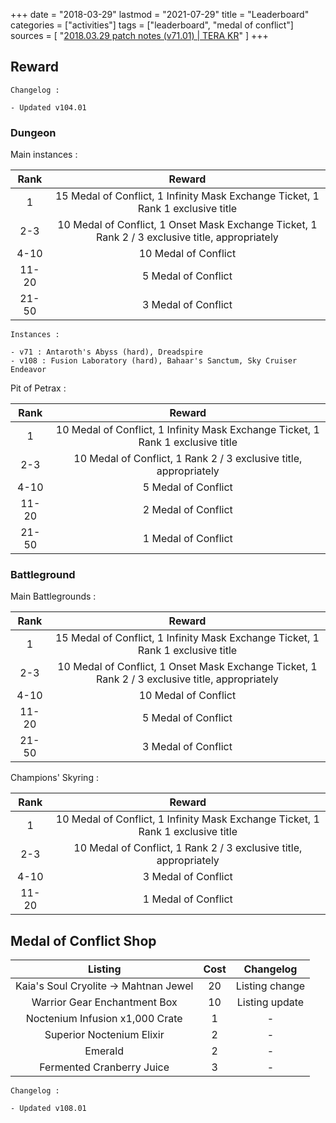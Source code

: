 +++
date = "2018-03-29"
lastmod = "2021-07-29"
title = "Leaderboard"
categories = ["activities"]
tags = ["leaderboard", "medal of conflict"]
sources = [
  "[2018.03.29 patch notes (v71.01) | TERA KR](/en/patch/2018/v71-01)"
]
+++

## Reward

```
Changelog :

- Updated v104.01
```

### Dungeon

Main instances :

| Rank | Reward |
| :-: | :-: |
| 1 | 15 Medal of Conflict, 1 Infinity Mask Exchange Ticket, 1 Rank 1 exclusive title |
| 2-3 | 10 Medal of Conflict, 1 Onset Mask Exchange Ticket, 1 Rank 2 / 3 exclusive title, appropriately |
| 4-10 | 10 Medal of Conflict |
| 11-20 | 5 Medal of Conflict |
| 21-50 | 3 Medal of Conflict |

```
Instances :

- v71 : Antaroth's Abyss (hard), Dreadspire
- v108 : Fusion Laboratory (hard), Bahaar's Sanctum, Sky Cruiser Endeavor
```

Pit of Petrax :

| Rank | Reward |
| :-: | :-: |
| 1 | 10 Medal of Conflict, 1 Infinity Mask Exchange Ticket, 1 Rank 1 exclusive title |
| 2-3 | 10 Medal of Conflict, 1 Rank 2 / 3 exclusive title, appropriately |
| 4-10 | 5 Medal of Conflict |
| 11-20 | 2 Medal of Conflict |
| 21-50 | 1 Medal of Conflict |

### Battleground

Main Battlegrounds :

| Rank | Reward |
| :-: | :-: |
| 1 | 15 Medal of Conflict, 1 Infinity Mask Exchange Ticket, 1 Rank 1 exclusive title |
| 2-3 | 10 Medal of Conflict, 1 Onset Mask Exchange Ticket, 1 Rank 2 / 3 exclusive title, appropriately |
| 4-10 | 10 Medal of Conflict |
| 11-20 | 5 Medal of Conflict |
| 21-50 | 3 Medal of Conflict |

Champions' Skyring :

| Rank | Reward |
| :-: | :-: |
| 1 | 10 Medal of Conflict, 1 Infinity Mask Exchange Ticket, 1 Rank 1 exclusive title |
| 2-3 | 10 Medal of Conflict, 1 Rank 2 / 3 exclusive title, appropriately |
| 4-10 | 3 Medal of Conflict |
| 11-20 | 1 Medal of Conflict |

## Medal of Conflict Shop

| Listing | Cost | Changelog |
| :-: | :-: | :-: |
| Kaia's Soul Cryolite -> Mahtnan Jewel | 20 | Listing change |
| Warrior Gear Enchantment Box | 10 | Listing update |
| Noctenium Infusion x1,000 Crate | 1 | - |
| Superior Noctenium Elixir | 2 | - |
| Emerald | 2 | - |
| Fermented Cranberry Juice | 3 | - |

```
Changelog :

- Updated v108.01
```